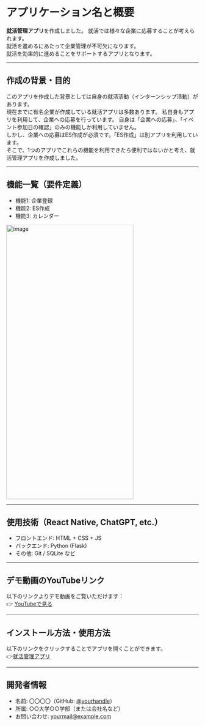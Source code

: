 # アプリケーション名と概要

**就活管理アプリ**を作成しました。
就活では様々な企業に応募することが考えられます。  
就活を進めるにあたって企業管理が不可欠になります。  
就活を効率的に進めることをサポートするアプリとなります。

---

## 作成の背景・目的

このアプリを作成した背景としては自身の就活活動（インターンシップ活動）があります。  
現在までに有名企業が作成している就活アプリは多数あります。
私自身もアプリを利用して、企業への応募を行っています。
自身は「企業への応募」、「イベント参加日の確認」のみの機能しか利用していません。  
しかし、企業への応募はES作成が必須です。「ES作成」は別アプリを利用しています。  
そこで、1つのアプリでこれらの機能を利用できたら便利ではないかと考え、就活管理アプリを作成しました。

---

## 機能一覧（要件定義）

- 機能1: 企業登録
- 機能2: ES作成
- 機能3: カレンダー  
<img width="333" height="717" alt="image" src="https://github.com/user-attachments/assets/5562f368-e262-412e-94cd-4f5a15e7c4ad" />

---

## 使用技術（React Native, ChatGPT, etc.）

- フロントエンド:  HTML + CSS + JS 
- バックエンド:  Python (Flask) 
- その他: Git / SQLite など

---

## デモ動画のYouTubeリンク

以下のリンクよりデモ動画をご覧いただけます：  
👉 [YouTubeで見る](https://www.youtube.com/your-demo-url)

---

## インストール方法・使用方法

以下のリンクをクリックすることでアプリを開くことができます。  
👉[就活管理アプリ](https://hiroki.pythonanywhere.com/)

---

## 開発者情報

- 名前: 〇〇〇〇（GitHub: [@yourhandle](https://github.com/yourhandle)）
- 所属: ○○大学○○学部（または会社名など）
- お問い合わせ: yourmail@example.com
